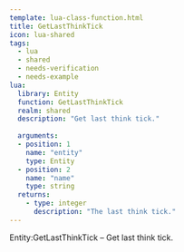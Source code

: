 ```yaml
---
template: lua-class-function.html
title: GetLastThinkTick
icon: lua-shared
tags:
  - lua
  - shared
  - needs-verification
  - needs-example
lua:
  library: Entity
  function: GetLastThinkTick
  realm: shared
  description: "Get last think tick."
  
  arguments:
  - position: 1
    name: "entity"
    type: Entity
  - position: 2
    name: "name"
    type: string
  returns:
    - type: integer
      description: "The last think tick."
---
```


<div class="lua__search__keywords">
Entity:GetLastThinkTick &#x2013; Get last think tick.
</div>
